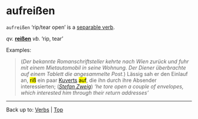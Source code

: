 # aufreißen

`aufreißen` ‘rip/tear open’ is a [separable verb](../../separableVerbs.md).

*qv.* **[reißen](../../r/re/reissen.md)** *vb.* ‘rip, tear’

Examples:

> (*Der bekannte Romanschriftsteller kehrte nach Wien zurück und fuhr mit einem Mietautomobil in seine Wohnung. Der Diener überbrachte auf einem Tablett die angesammelte Post.*) Lässig sah er den Einlauf an, <mark>riß</mark> ein paar [Kuverts](../../../nouns/k/ku/Kuvert.md) <mark>auf</mark>, die ihn durch ihre Absender interessierten; (*[Stefan Zweig](../../../texts/StefanZweig/BriefEinerUnbekannten.md)*) *‘he tore open a couple of envelopes, which interested him through their return addresses’*

----

Back up to: [Verbs](../../index.md) | [Top](../../../index.md)
